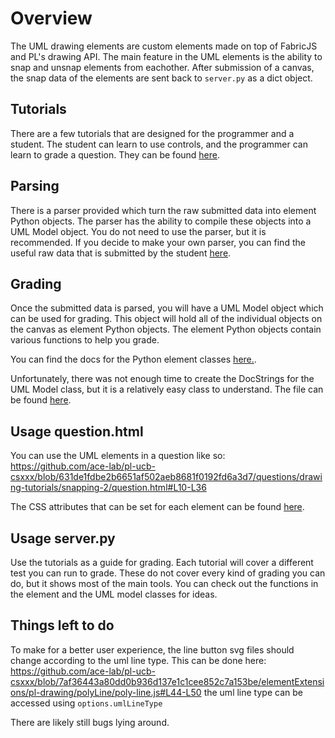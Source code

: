 # Overview
The UML drawing elements are custom elements made on top of FabricJS and PL's drawing API. The main feature in the UML elements is the ability to snap and unsnap elements from eachother. After submission of a canvas, the snap data of the elements are sent back to `server.py` as a dict object.

## Tutorials
There are a few tutorials that are designed for the programmer and a student. The student can learn to use controls, and the programmer can learn to grade a question. They can be found [here](https://github.com/ace-lab/pl-ucb-csxxx/tree/uml-drawing-elements/questions/drawing-tutorials).

## Parsing
There is a parser provided which turn the raw submitted data into element Python objects. The parser has the ability to compile these objects into a UML Model object. You do not need to use the parser, but it is recommended. If you decide to make your own parser, you can find the useful raw data that is submitted by the student [here](https://github.com/ace-lab/pl-ucb-csxxx/wiki/UML-Drawing-Elements#submitted-answers).

## Grading
Once the submitted data is parsed, you will have a UML Model object which can be used for grading. This object will hold all of the individual objects on the canvas as element Python objects. The element Python objects contain various functions to help you grade. 

You can find the docs for the Python element classes [here.](https://github.com/ace-lab/pl-csulb-cecs323/blob/drawing-elements-dev/serverFilesCourse/docs/uml_element_classes.py.md).

Unfortunately, there was not enough time to create the DocStrings for the UML Model class, but it is a relatively easy class to understand.
The file can be found [here](https://github.com/ace-lab/pl-ucb-csxxx/blob/uml-drawing-elements/serverFilesCourse/customElements/UMLclasses/model.py).

## Usage question.html
You can use the UML elements in a question like so: https://github.com/ace-lab/pl-ucb-csxxx/blob/631de1fdbe2b6651af502aeb8681f0192fd6a3d7/questions/drawing-tutorials/snapping-2/question.html#L10-L36

The CSS attributes that can be set for each element can be found [here](https://github.com/ace-lab/pl-ucb-csxxx/wiki/UML-Drawing-Elements#css-attributes).


## Usage server.py
Use the tutorials as a guide for grading. Each tutorial will cover a different test you can run to grade. These do not cover every kind of grading you can do, but it shows most of the main tools. You can check out the functions in the element and the UML model classes for ideas.

## Things left to do
To make for a better user experience, the line button svg files should change according to the uml line type. This can be done here: 
https://github.com/ace-lab/pl-ucb-csxxx/blob/7af36443a80dd0b936d137e1c1cee852c7a153be/elementExtensions/pl-drawing/polyLine/poly-line.js#L44-L50
the uml line type can be accessed using `options.umlLineType`

There are likely still bugs lying around.
